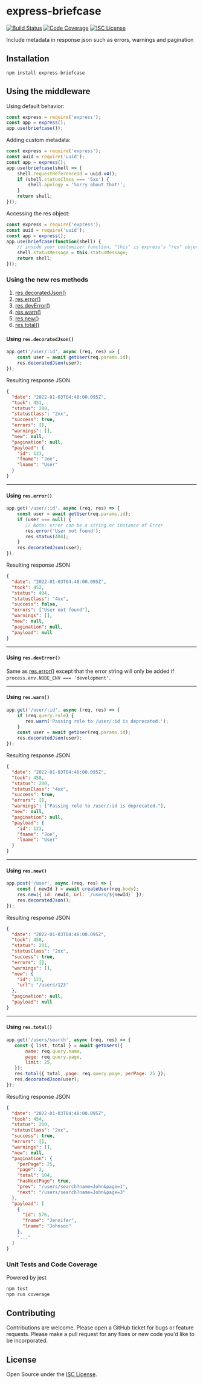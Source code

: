 # express-briefcase

[![Build Status](https://travis-ci.com/kensnyder/express-briefcase.svg?branch=master&v=1.0.0)](https://travis-ci.com/kensnyder/express-briefcase)
[![Code Coverage](https://codecov.io/gh/kensnyder/express-briefcase/branch/master/graph/badge.svg?v=1.0.0)](https://codecov.io/gh/kensnyder/express-briefcase)
[![ISC License](https://img.shields.io/npm/l/express-briefcase.svg?v=1.0.0)](https://opensource.org/licenses/ISC)

Include metadata in response json such as errors, warnings and pagination

## Installation

`npm install express-briefcase`

## Using the middleware

Using default behavior:

```js
const express = require('express');
const app = express();
app.use(briefcase());
```

Adding custom metadata:

```js
const express = require('express');
const uuid = require('uuid');
const app = express();
app.use(briefcase(shell => {
    shell.requestReferenceId = uuid.v4();
    if (shell.statusClass === '5xx') {
        shell.apology = 'Sorry about that!';
    }    
    return shell;
}));
```

Accessing the res object:

```js
const express = require('express');
const uuid = require('uuid');
const app = express();
app.use(briefcase(function(shell) {
    // inside your customizer function, "this" is express's "res" object
    shell.statusMessage = this.statusMessage;
    return shell;
}));
```

### Using the new res methods

1. [res.decoratedJson()](using-res-decoratedjson)
1. [res.error()](using-res-error)
1. [res.devError()](using-res-deverror)
1. [res.warn()](using-res-warn)
1. [res.new()](using-res-new)
1. [res.total()](using-res-total)

#### Using `res.decoratedJson()`

```js
app.get('/user/:id', async (req, res) => {
    const user = await getUser(req.params.id);
    res.decoratedJson(user);
});
```

Resulting response JSON

```json
{
  "date": "2022-01-03T04:48:00.095Z",
  "took": 451,
  "status": 200,
  "statusClass": "2xx",
  "success": true,
  "errors": [],
  "warnings": [],
  "new": null,
  "pagination": null,
  "payload": {
    "id": 123,
    "fname": "Joe",
    "lname": "User"
  }
}
```

------------------------

#### Using `res.error()`

```js
app.get('/user/:id', async (req, res) => {
    const user = await getUser(req.params.id);
    if (user === null) {
       // Note: error can be a string or instance of Error
       res.error('User not found');
       res.status(404);
    }
    res.decoratedJson(user);
});
```

Resulting response JSON

```json
{
  "date": "2022-01-03T04:48:00.095Z",
  "took": 452,
  "status": 404,
  "statusClass": "4xx",
  "success": false,
  "errors": ["User not found"],
  "warnings": [],
  "new": null,
  "pagination": null,
  "payload": null
}
```

---------------------------

#### Using `res.devError()`

Same as [res.error()](using-res-error) except that the error string will
only be added if `process.env.NODE_ENV === 'development'`.

-----------------------

#### Using `res.warn()`

```js
app.get('/user/:id', async (req, res) => {
    if (req.query.role) {
       res.warn('Passing role to /user/:id is deprecated.');
    }
    const user = await getUser(req.params.id);
    res.decoratedJson(user);
});
```

Resulting response JSON

```json
{
  "date": "2022-01-03T04:48:00.095Z",
  "took": 458,
  "status": 200,
  "statusClass": "4xx",
  "success": true,
  "errors": [],
  "warnings": ["Passing role to /user/:id is deprecated."],
  "new": null,
  "pagination": null,
  "payload": {
    "id": 123,
    "fname": "Joe",
    "lname": "User"
  }
}
```

----------------------

#### Using `res.new()`

```js
app.post('/user', async (req, res) => {
    const { newId } = await createUser(req.body);
    res.new({ id: newId, url: `/users/${newId}` });
    res.decoratedJson();
});
```

Resulting response JSON

```json
{
  "date": "2022-01-03T04:48:00.095Z",
  "took": 458,
  "status": 201,
  "statusClass": "2xx",
  "success": true,
  "errors": [],
  "warnings": [],
  "new": {
    "id": 123,
    "url": "/users/123"
  },
  "pagination": null,
  "payload": null
}
```

------------------------

#### Using `res.total()`

```js
app.get('/users/search', async (req, res) => {
   const { list, total } = await getUsers({ 
       name: req.query.name,
       page: req.query.page,
       limit: 25,
   });
   res.total({ total, page: req.query.page, perPage: 25 });
   res.decoratedJson(user);
});
```

Resulting response JSON

```json
{
  "date": "2022-01-03T04:48:00.095Z",
  "took": 454,
  "status": 200,
  "statusClass": "2xx",
  "success": true,
  "errors": [],
  "warnings": [],
  "new": null,
  "pagination": {
    "perPage": 25,
    "page": 2,
    "total": 104,
    "hasNextPage": true,
    "prev": "/users/search?name=John&page=1",
    "next": "/users/search?name=John&page=3"
  },
  "payload": [
    {
      "id": 576,
      "fname": "Jennifer",
      "lname": "Johnson"
    },
    "..."
  ]
}
```

### Unit Tests and Code Coverage

Powered by jest

```bash
npm test
npm run coverage
```

## Contributing

Contributions are welcome. Please open a GitHub ticket for bugs or feature
requests. Please make a pull request for any fixes or new code you'd like to be
incorporated.

## License

Open Source under the [ISC License](https://opensource.org/licenses/ISC).

